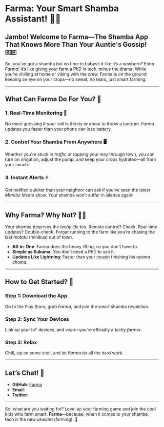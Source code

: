 # **Farma: Your Smart Shamba Assistant!** 🚜🌱

## **Jambo! Welcome to Farma—The Shamba App That Knows More Than Your Auntie's Gossip!** 🇰🇪

So, you’ve got a shamba but no time to babysit it like it’s a newborn? Enter *Farma*! It’s like giving your farm a PhD in tech, minus the drama. While you’re chilling at home or vibing with the crew, Farma is on the ground keeping an eye on your crops—no sweat, no tears, just smart farming.

---

## **What Can Farma Do For You?** 🤔

### **1. Real-Time Monitoring** 🌾  
No more guessing if your soil is thirsty or about to throw a tantrum. *Farma* updates you faster than your phone can lose battery.

### **2. Control Your Shamba From Anywhere** 🖥️  
Whether you're stuck in *traffic* or *tapping* your way through town, you can turn on irrigation, adjust the pump, and keep your crops hydrated—all from your couch.

### **3. Instant Alerts** ⚡  
Get notified quicker than your neighbor can ask if you’ve seen the latest *Mambo Mseto* show. Your shamba won’t suffer in silence again!

---

## **Why Farma? Why Not?** 🤷‍♂️

Your shamba deserves the *techy life* too. Remote control? Check. Real-time updates? Double-check. Forget running to the farm like you’re chasing the last *matatu* (minibus) out of town.

- **All-in-One**: Farma does the heavy lifting, so you don’t have to.
- **Simple as Sukuma**: You don’t need a PhD to use it.
- **Updates Like Lightning**: Faster than your cousin finishing his *nyama choma*.

---

## **How to Get Started?** 🚀

### **Step 1: Download the App**  
Go to the Play Store, grab *Farma*, and join the smart shamba revolution.

### **Step 2: Sync Your Devices**  
Link up your IoT devices, and *voila*—you’re officially a *techy farmer*.

### **Step 3: Relax**  
Chill, sip on some *chai*, and let *Farma* do all the hard work.

---

## **Let’s Chat!** 💬

- **GitHub**: [Farma](#)  
- **Email**:   
- **Twitter**: [](#)

---

So, what are you waiting for? Level up your farming game and join the cool kids who farm smart. **Farma**—because, when it comes to your shamba, tech is the new *ukulima* (farming). 🌾
